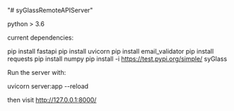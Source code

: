 "# syGlassRemoteAPIServer" 

python > 3.6

current dependencies:

pip install fastapi
pip install uvicorn
pip install email_validator
pip install requests
pip install numpy
pip install -i https://test.pypi.org/simple/ syGlass


Run the server with:

uvicorn server:app --reload

then visit  http://127.0.0.1:8000/